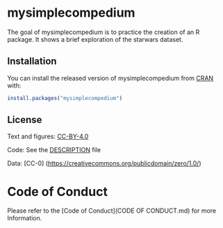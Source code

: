 
# mysimplecompedium

<!-- badges: My Simple compendium -->
<!-- badges: package-->

The goal of mysimplecompedium is to practice the creation of an R package. It shows a brief exploration of the starwars dataset.

## Installation

You can install the released version of mysimplecompedium from [CRAN](https://CRAN.R-project.org) with:

``` r
install.packages("mysimplecompedium")
```

## License

Text and figures: [CC-BY-4.0](https://creativecommons.org/licenses/by/4.0)

Code: See the [DESCRIPTION](DESCRIPTION) file

Data: [CC-0] (https://creativecommons.org/publicdomain/zero/1.0/)

# Code of Conduct

Please refer to the [Code of Conduct](CODE OF CONDUCT.md) for more Information.
